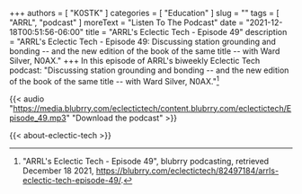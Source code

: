 +++
authors = [ "K0STK" ]
categories = [ "Education" ]
slug = ""
tags = [ "ARRL", "podcast" ]
moreText = "Listen To The Podcast"
date = "2021-12-18T00:51:56-06:00"
title = "ARRL's Eclectic Tech - Episode 49"
description = "ARRL's Eclectic Tech - Episode 49: Discussing station grounding and bonding -- and the new edition of the book of the same title -- with Ward Silver, N0AX."
+++
In this episode of ARRL's biweekly Eclectic Tech podcast: "Discussing station grounding and bonding -- and the new edition of the book of the same title -- with Ward Silver, N0AX."[^1]

[^1]: "ARRL's Eclectic Tech - Episode 49", blubrry podcasting, retrieved December 18 2021, https://blubrry.com/eclectictech/82497184/arrls-eclectic-tech-episode-49/.

<!--more-->

{{< audio "https://media.blubrry.com/eclectictech/content.blubrry.com/eclectictech/Episode_49.mp3" "Download the podcast" >}}

{{< about-eclectic-tech >}}
